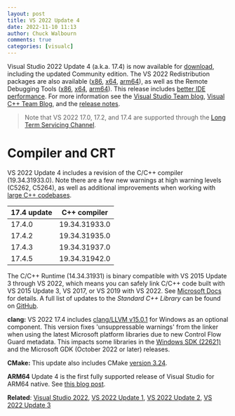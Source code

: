 ```yaml
---
layout: post
title: VS 2022 Update 4
date: 2022-11-10 11:13
author: Chuck Walbourn
comments: true
categories: [visualc]
---
```


Visual Studio 2022 Update 4 (a.k.a. 17.4) is now available for [download](https://visualstudio.microsoft.com/downloads/), including the updated Community edition. The VS 2022 Redistribution packages are also available ([x86](https://aka.ms/vs/17/release/VC_redist.x86.exe), [x64](https://aka.ms/vs/17/release/VC_redist.x64.exe), [arm64](https://aka.ms/vs/17/release/VC_redist.arm64.exe)), as well as the Remote Debugging Tools ([x86](https://aka.ms/vs/17/release/RemoteTools.x86ret.enu.exe), [x64](https://aka.ms/vs/17/release/RemoteTools.amd64ret.enu.exe), [arm64](https://aka.ms/vs/17/release/RemoteTools.arm64ret.enu.exe)). This release includes [better IDE performance](https://devblogs.microsoft.com/cppblog/vs2022-performance-enhancements-faster-c-development/). For more information see the [Visual Studio Team blog](https://devblogs.microsoft.com/visualstudio/visual-studio-2022-17-4/), [Visual C++ Team Blog](https://devblogs.microsoft.com/cppblog/whats-new-for-cpp-developers-in-visual-studio-2022-17-4/), and the [release notes](https://docs.microsoft.com/visualstudio/releases/2022/release-notes#17.4.0).

<!--more-->

>  Note that VS 2022 17.0, 17.2, and 17.4 are supported through the [Long Term Servicing Channel](https://docs.microsoft.com/en-us/visualstudio/productinfo/vs-servicing#long-term-servicing-channel-ltsc-support).

<h1>Compiler and CRT</h1>

VS 2022 Update 4 includes a revision of the C/C++ compiler (19.34.31933.0). Note there are a few new warnings at high warning levels (C5262, C5264), as well as additional improvements when working with [large C++ codebases](https://devblogs.microsoft.com/cppblog/faster-cpp-source-code-indexing/).

17.4 update | C++ compiler
--|--
17.4.0 | 19.34.31933.0
17.4.2 | 19.34.31935.0
17.4.3 | 19.34.31937.0
17.4.5 | 19.34.31942.0

The C/C++ Runtime (14.34.31931) is binary compatible with VS 2015 Update 3 through VS 2022, which means you can safely link C/C++ code built with VS 2015 Update 3, VS 2017, or VS 2019 with VS 2022. See [Microsoft Docs](https://docs.microsoft.com/en-us/cpp/porting/binary-compat-2015-2017?view=msvc-170) for details. A full list of updates to the *Standard C++ Library* can be found on [GitHub](https://github.com/microsoft/STL/wiki/Changelog#vs-2022-174).

<strong>clang:</strong> VS 2022 17.4 includes [clang/LLVM v15.0.1](https://releases.llvm.org/15.0.0/tools/clang/docs/ReleaseNotes.html) for Windows as an optional component. This version fixes 'unsuppressable warnings' from the linker when using the latest Microsoft platform libraries due to new Control Flow Guard metadata. This impacts some libraries in the [Windows SDK (22621)](https://walbourn.github.io/windows-sdk-for-windows-11,-version-22h2/) and the Microsoft GDK (October 2022 or later) releases.

<strong>CMake:</strong> This update also includes CMake [version 3.24](https://cmake.org/cmake/help/v3.24/release/3.24.html#cmake-3-24-release-notes).

<strong>ARM64</strong> Update 4 is the first fully supported release of Visual Studio for ARM64 native. See [this blog post](https://devblogs.microsoft.com/visualstudio/arm64-visual-studio-is-officially-here/).

<strong>Related</strong>: <a href="https://walbourn.github.io/visual-studio-2022/">Visual Studio 2022</a>, <a href="https://walbourn.github.io/vs-2022-update-1/">VS 2022 Update 1</a>, <a href="https://walbourn.github.io/vs-2022-update-2/">VS 2022 Update 2</a>, <a href="https://walbourn.github.io/vs-2022-update-3/">VS 2022 Update 3</a>
